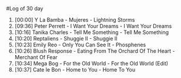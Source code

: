 #Log of 30 day

1. [00:00] Y La Bamba - Mujeres - Lightning Storms
1. [09:36] Peter Perrett - I Want Your Dreams - I Want Your Dreams
1. [10:16] Tanika Charles - Tell Me Something - Tell Me Something
1. [10:20] Reptaliens - Shuggie II - Shuggie II
1. [10:23] Emily Reo - Only You Can See It - Phosphenes
1. [10:26] Blush Response - Eating From The Orchard Of The Heart - Merchant Of Fear
1. [10:34] Mega Bog - For the Old World - For the Old World (Edit)
1. [10:37] Cate le Bon - Home to You - Home To You
